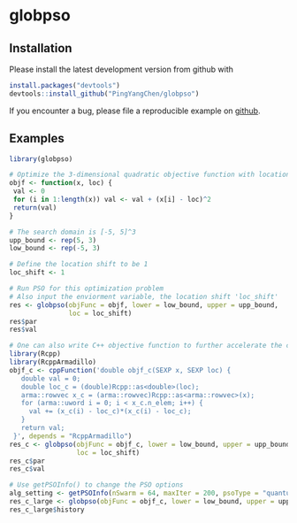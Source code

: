 globpso
=======

Installation
------------
Please install the latest development version from github with

``` r
install.packages("devtools")
devtools::install_github("PingYangChen/globpso")
```

If you encounter a bug, please file a reproducible example on [github](https://github.com/PingYangChen/globpso/issues).

Examples
--------
``` r
library(globpso)

# Optimize the 3-dimensional quadratic objective function with location shift
objf <- function(x, loc) {
 val <- 0
 for (i in 1:length(x)) val <- val + (x[i] - loc)^2
 return(val)
}

# The search domain is [-5, 5]^3
upp_bound <- rep(5, 3)
low_bound <- rep(-5, 3)

# Define the location shift to be 1
loc_shift <- 1

# Run PSO for this optimization problem
# Also input the enviorment variable, the location shift 'loc_shift'
res <- globpso(objFunc = objf, lower = low_bound, upper = upp_bound, 
               loc = loc_shift)
res$par
res$val

# One can also write C++ objective function to further accelerate the computation
library(Rcpp)
library(RcppArmadillo)
objf_c <- cppFunction('double objf_c(SEXP x, SEXP loc) {
   double val = 0;
   double loc_c = (double)Rcpp::as<double>(loc);
   arma::rowvec x_c = (arma::rowvec)Rcpp::as<arma::rowvec>(x);
   for (arma::uword i = 0; i < x_c.n_elem; i++) {
     val += (x_c(i) - loc_c)*(x_c(i) - loc_c);
   }
   return val;
 }', depends = "RcppArmadillo")
res_c <- globpso(objFunc = objf_c, lower = low_bound, upper = upp_bound, 
                 loc = loc_shift)
res_c$par
res_c$val

# Use getPSOInfo() to change the PSO options
alg_setting <- getPSOInfo(nSwarm = 64, maxIter = 200, psoType = "quantum")
res_c_large <- globpso(objFunc = objf_c, lower = low_bound, upper = upp_bound, PSO_INFO = alg_setting, loc = loc_shift)
res_c_large$history
```